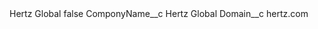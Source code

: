 <?xml version="1.0" encoding="UTF-8"?>
<CustomMetadata xmlns="http://soap.sforce.com/2006/04/metadata" xmlns:xsi="http://www.w3.org/2001/XMLSchema-instance" xmlns:xsd="http://www.w3.org/2001/XMLSchema">
    <label>Hertz Global</label>
    <protected>false</protected>
    <values>
        <field>ComponyName__c</field>
        <value xsi:type="xsd:string">Hertz Global</value>
    </values>
    <values>
        <field>Domain__c</field>
        <value xsi:type="xsd:string">hertz.com</value>
    </values>
</CustomMetadata>
